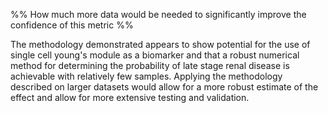 
%% How much more data would be needed to significantly improve the confidence of this metric %%

 The methodology demonstrated appears to show potential for the use of single cell young's module as a biomarker and that a robust numerical method for determining the probability of late stage renal disease is achievable with relatively few samples.  Applying the methodology described on larger datasets would allow for a more robust estimate of the effect and allow for more extensive testing and validation.